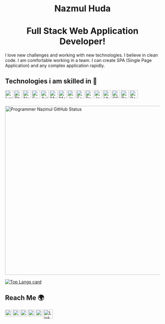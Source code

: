 <p align="center">
 <h1 align="center">Nazmul Huda</h1>
 <h1 align="center">Full Stack Web Application Developer!</h1>
</p>

<p>I love new challenges and working with new
technologies. I believe in clean code. I
am comfortable working in a team. I
can create SPA (Single Page
Application) and any complex
application rapidly.</p>

<h2>Technologies i am skilled in 🥰</h2>
<p float="left">
<img align="left" alt="Laravel" height="26px" src="https://i.ibb.co/JtXB2X7/laravel.png"/>
<img align="left" alt="Php" height="26px" src="https://i.ibb.co/BNwjGbf/php.png"/>
<img align="left" alt="Node" height="26px" src="https://i.ibb.co/bPdxrfX/node.png"/>
<img align="left" alt="ExpressJS" height="26px" src="https://i.ibb.co/1fhtLx6/express.png"/>
<img align="left" alt="Axios" height="26px" src="https://i.ibb.co/94V5h9t/axios.png"/>
</p>

<p float="left">
<img align="left" alt="MySQL" height="26px" src="https://i.ibb.co/jkXdggM/mysql.png"/>
<img align="left" alt="MongoDB" height="26px" src="https://i.ibb.co/WWPpgk6/mong.png"/>
</p>
<p float="left">
<img align="left" alt="JavaScript" height="26px" src="https://i.ibb.co/61g7YkM/js.png"/>
<img align="left" alt="Es6" height="26px" src="https://i.ibb.co/PmwdCjD/es6.png"/>
<img align="left" alt="ReactJS" height="26px" src="https://i.ibb.co/YZ1dm4M/react.png"/>
<img align="left" alt="Jquery" height="26px" src="https://i.ibb.co/kB27Pjc/jquery.png"/>
</p>
<p float="left">
<img align="left" alt="Html" height="26px" src="https://i.ibb.co/zmxY6GR/html.png"/>
<img align="left" alt="CSS" height="26px" src="https://i.ibb.co/Z6bqpxT/css.jpg"/>
<img align="left" alt="Bootstrap" height="26px" src="https://i.ibb.co/J7dzLDp/bootstrap.jpg"/>
<img align="left" alt="Bootstrap" height="26px" src="https://i.ibb.co/hf2nSC6/meterial.png"/>
</p>
 
</br></br></br>
<img align="center" width="550px" alt="Programmer Nazmul GitHub Status"  src="https://github-readme-stats.vercel.app/api?username=pronazmul&show_icons=true"/>

[![Top Langs card](https://github-readme-stats.vercel.app/api/top-langs/?username=pronazmul&layout=compact)](https://github.com/pronazmul)

<h2>Reach Me 🌍</h2>
<a href="https://www.linkedin.com/in/pronazmul/" target="_blank">
  <img align="left" alt="LinkedIn" width="22px" src="https://cdn.jsdelivr.net/npm/simple-icons@v3/icons/linkedin.svg" />
</a>
<a href="https://www.facebook.com/devnazmul/" target="_blank">
  <img align="left" alt="Facebook" width="22px" src="https://cdn.jsdelivr.net/npm/simple-icons@v3/icons/facebook.svg" />
</a>
<a href="https://twitter.com/pronazmul" target="_blank">
  <img align="left" alt="Facebook" width="22px" src="https://cdn.jsdelivr.net/npm/simple-icons@v3/icons/twitter.svg" />
</a>
<a href="mailto:developernazmul@gmail.com" target="_blank"> 
  <img align="left" alt="Mail" width="22px" src="https://cdn.jsdelivr.net/npm/simple-icons@v3/icons/gmail.svg" /> 
</a>
<a href="https://www.pinterest.com/pronazmul/" target="_blank"> 
  <img align="left" alt="Mail" width="22px" src="https://cdn.jsdelivr.net/npm/simple-icons@v3/icons/pinterest.svg" /> 
</a> 
<a target="_blank" href="https://drive.google.com/file/d/194DhKG1A7mft6CON3eFJdtxsj098HQ2r/view" >
  <img align="left" alt="LinkedIn" width="30px" src="https://i.ibb.co/CPhgXkr/523-5230227-resume-png-transparent-images-resume-cv-logo-png.png" />
</a>

